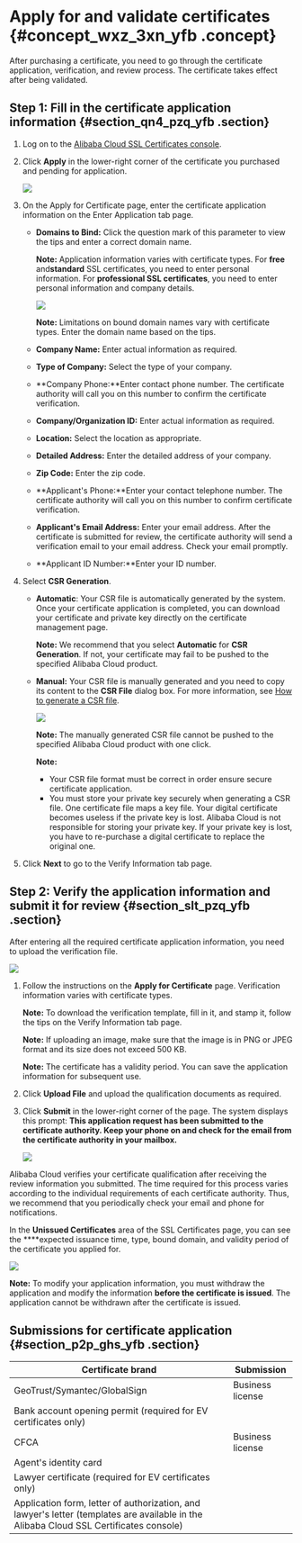 # Apply for and validate certificates {#concept_wxz_3xn_yfb .concept}

After purchasing a certificate, you need to go through the certificate application, verification, and review process. The certificate takes effect after being validated.

## Step 1: Fill in the certificate application information {#section_qn4_pzq_yfb .section}

1.  Log on to the [Alibaba Cloud SSL Certificates console](https://yundunnext.console.aliyun.com/?p=casnext#/overview/cn-hangzhou).
2.  Click **Apply** in the lower-right corner of the certificate you purchased and pending for application.

    ![](images/33399_en-US.png)

3.  On the Apply for Certificate page, enter the certificate application information on the Enter Application tab page.
    -   **Domains to Bind:** Click the question mark of this parameter to view the tips and enter a correct domain name.

        **Note:** Application information varies with certificate types. For **free** and**standard** SSL certificates, you need to enter personal information. For **professional SSL certificates**, you need to enter personal information and company details.

        ![](images/33400_en-US.png)

        **Note:** Limitations on bound domain names vary with certificate types. Enter the domain name based on the tips.

    -   **Company Name:** Enter actual information as required.
    -   **Type of Company:** Select the type of your company.
    -   **Company Phone:**Enter contact phone number. The certificate authority will call you on this number to confirm the certificate verification.
    -   **Company/Organization ID:** Enter actual information as required.
    -   **Location:** Select the location as appropriate.
    -   **Detailed Address:** Enter the detailed address of your company.
    -   **Zip Code:** Enter the zip code.
    -   **Applicant's Phone:**Enter your contact telephone number. The certificate authority will call you on this number to confirm certificate verification.
    -   **Applicant's Email Address:** Enter your email address. After the certificate is submitted for review, the certificate authority will send a verification email to your email address. Check your email promptly.
    -   **Applicant ID Number:**Enter your ID number.
4.  Select **CSR Generation**.
    -   **Automatic**: Your CSR file is automatically generated by the system. Once your certificate application is completed, you can download your certificate and private key directly on the certificate management page.

        **Note:** We recommend that you select **Automatic** for **CSR Generation**. If not, your certificate may fail to be pushed to the specified Alibaba Cloud product.

    -   **Manual:** Your CSR file is manually generated and you need to copy its content to the **CSR File** dialog box. For more information, see [How to generate a CSR file](https://help.aliyun.com/knowledge_detail/42218.html).

        ![](images/33403_en-US.png)

        **Note:** The manually generated CSR file cannot be pushed to the specified Alibaba Cloud product with one click.

        **Note:** 

        -   Your CSR file format must be correct in order ensure secure certificate application.
        -   You must store your private key securely when generating a CSR file. One certificate file maps a key file. Your digital certificate becomes useless if the private key is lost. Alibaba Cloud is not responsible for storing your private key. If your private key is lost, you have to re-purchase a digital certificate to replace the original one.
5.  Click **Next** to go to the Verify Information tab page.

## Step 2: Verify the application information and submit it for review {#section_slt_pzq_yfb .section}

After entering all the required certificate application information, you need to upload the verification file.

![](images/33408_en-US.png)

1.  Follow the instructions on the **Apply for Certificate** page. Verification information varies with certificate types.

    **Note:** To download the verification template, fill in it, and stamp it, follow the tips on the Verify Information tab page.

    **Note:** If uploading an image, make sure that the image is in PNG or JPEG format and its size does not exceed 500 KB.

    **Note:** The certificate has a validity period. You can save the application information for subsequent use.

2.  Click **Upload File** and upload the qualification documents as required.
3.  Click **Submit** in the lower-right corner of the page. The system displays this prompt: **This application request has been submitted to the certificate authority. Keep your phone on and check for the email from the certificate authority in your mailbox.**

    ![](images/33409_en-US.png)


Alibaba Cloud verifies your certificate qualification after receiving the review information you submitted. The time required for this process varies according to the individual requirements of each certificate authority. Thus, we recommend that you periodically check your email and phone for notifications.

In the **Unissued Certificates** area of the SSL Certificates page, you can see the ****expected issuance time, type, bound domain, and validity period of the certificate you applied for.

![](images/33410_en-US.png)

**Note:** To modify your application information, you must withdraw the application and modify the information **before the certificate is issued**. The application cannot be withdrawn after the certificate is issued.

## Submissions for certificate application {#section_p2p_ghs_yfb .section}

|Certificate brand|Submission|
|-----------------|----------|
|GeoTrust/Symantec/GlobalSign|Business license|
|Bank account opening permit \(required for EV certificates only\)|
|CFCA|Business license|
|Agent's identity card|
|Lawyer certificate \(required for EV certificates only\)|
|Application form, letter of authorization, and lawyer's letter \(templates are available in the Alibaba Cloud SSL Certificates console\)|

